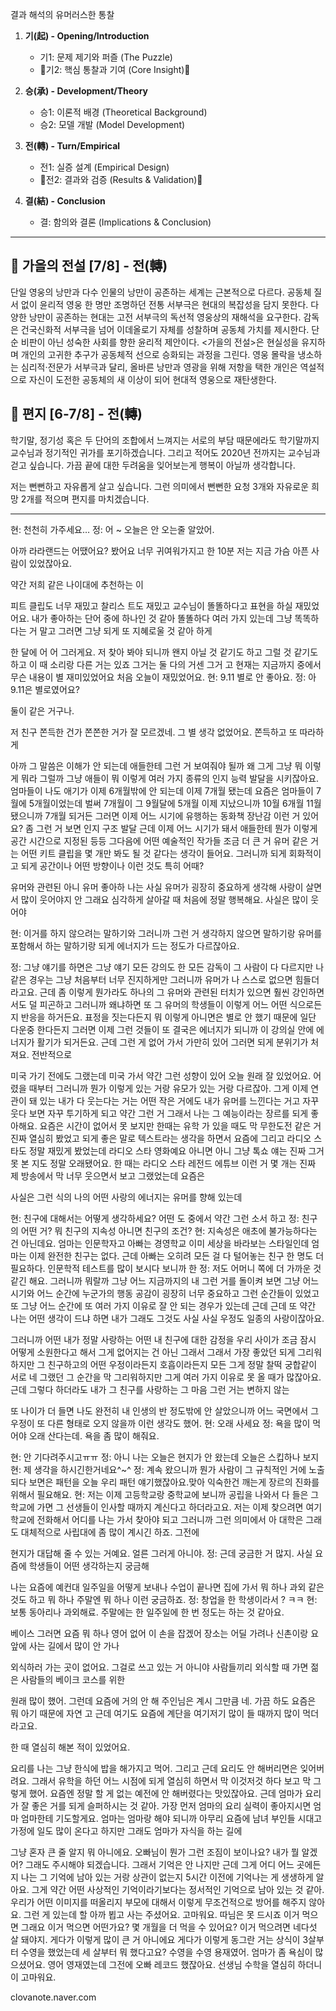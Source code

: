 결과 해석의 유머러스한 통찰

1. **기(起) - Opening/Introduction** 
   - 기1: 문제 제기와 퍼즐 (The Puzzle)
   - 🐢기2: 핵심 통찰과 기여 (Core Insight)🐢 

1. **승(承) - Development/Theory** 
   - 승1: 이론적 배경 (Theoretical Background)
   - 승2: 모델 개발 (Model Development)

1. **전(轉) - Turn/Empirical** 
   - 전1: 실증 설계 (Empirical Design)
   - 🐙전2: 결과와 검증 (Results & Validation)🐙

1. **결(結) - Conclusion** 
   - 결: 함의와 결론 (Implications & Conclusion)

---

## 🍂 가을의 전설 [7/8] - 전(轉)
단일 영웅의 낭만과 다수 인물의 낭만이 공존하는 세계는 근본적으로 다르다. 공동체 질서 없이 윤리적 영웅 한 명만 조명하던 전통 서부극은 현대의 복잡성을 담지 못한다. 다양한 낭만이 공존하는 현대는 고전 서부극의 독선적 영웅상의 재해석을 요구한다. 감독은 건국신화적 서부극을 넘어 이데올로기 자체를 성찰하며 공동체 가치를 제시한다. 단순 비판이 아닌 성숙한 사회를 향한 윤리적 제안이다. <가을의 전설>은 현실성을 유지하며 개인의 고귀한 추구가 공동체적 선으로 승화되는 과정을 그린다. 영웅 몰락을 냉소하는 심리적·전문가 서부극과 달리, 올바른 낭만과 영광을 위해 저항을 택한 개인은 역설적으로 자신이 도전한 공동체의 새 이상이 되어 현대적 영웅으로 재탄생한다.

## 💌 편지 [6-7/8] - 전(轉)
학기말, 정기성 혹은 두 단어의 조합에서 느껴지는 서로의 부담 때문에라도 학기말까지 교수님과 정기적인 귀가를 포기하겠습니다. 그리고 적어도 2020년 전까지는 교수님과 걷고 싶습니다. 가끔 끝에 대한 두려움을 잊어보는게 행복이 아닐까 생각합니다. 

저는 뻔뻔하고 자유롭게 살고 싶습니다. 그런 의미에서 뻔뻔한 요청 3개와 자유로운 희망 2개를 적으며 편지를 마치겠습니다.

----

현: 천천히 가주세요…
정: 어 ~ 오늘은 안 오는줄 알았어.

아까 라라랜드는 어땠어요? 봤어요 너무 귀여워가지고 한 10분 저는 지금 가슴 아픈 사람이 있었잖아요.

약간 저희 같은 나이대에 추천하는 이

피트 클립도 너무 재밌고 찰리스 트도 재밌고 교수님이 똘똘하다고 표현을 하실 재밌었어요.
내가 좋아하는 단어 중에 하나인 것 같아 똘똘하다 여러 가지 있는데 그냥 똑똑하다는 거 말고 그러면 그냥 되게 또 지혜로울 것 같아 하게

한 달에 어 어 그러게요. 저 찾아 봐야 되니까 왠지 아닐 것 같기도 하고 그럴 것 같기도 하고 이 때 소리랑 다른 거는 있죠 그거는 둘 다의 거센 그거 고 현재는 지금까지 중에서 무슨 내용이 별 재미있었어요 처음 오늘이 재밌었어요.
현: 9.11 별로 안 좋아요. 
정: 아 9.11은 별로였어요?

둘이 같은 거구나.

저 친구 쫀득한 건가 쫀쫀한 거가 잘 모르겠네. 그 별 생각 없었어요.
쫀득하고 또 따라하게

아까 그 말씀은 이해가 안 되는데 애들한테 그런 거 보여줘야 될까 왜 그게 그냥 뭐 이렇게 뭐라 그럴까 그냥 애들이 뭐 이렇게 여러 가지 종류의 인지 능력 발달을 시키잖아요.
엄마들이 나도 애기가 이제 6개월밖에 안 되는데 이제 7개월 됐는데 요즘은 엄마들이 7월에 5개월이었는데 벌써 7개월이 그 9월달에 5개월 이제 지났으니까 10월 6개월 11월 됐으니까 7개월 되거든 그러면 이제 어느 시기에 유행하는 동화책 장난감 이런 거 있어요?
좀 그런 거 보면 인지 구조 발달 근데 이제 어느 시기가 돼서 애들한테 뭔가 이렇게 공간 시간으로 지정된 등등 그다음에 어떤 예술적인 작가들 조금 더 큰 거 유머 같은 거는 어떤 키트 클립을 몇 개만 봐도 될 것 같다는 생각이 들어요.
그러니까 되게 회화적이고 되게 공간이나 어떤 방향이나 이런 것도 특히 어때?

유머와 관련된 아니 유머 좋아하 나는 사실 유머가 굉장히 중요하게 생각해 사랑이 살면서 많이 웃어야지 안 그래요 심각하게 살아갈 때 처음에 정말 행복해요.
사실은 많이 웃어야

현: 이거를 하지 않으려는 말하기와 그러니까 그런 거 생각하지 않으면 말하기랑 유머를 포함해서 하는 말하기랑 되게 에너지가 드는 정도가 다르잖아요.

정: 그냥 얘기를 하면은 그냥 얘기 모든 강의도 한 모든 감독이 그 사람이 다 다르지만 나 같은 경우는 그냥 처음부터 너무 진지하게만 그러니까 유머가 나 스스로 없으면 힘들더라고요.
근데 좀 이렇게 뭔가라도 하나의 그 유머와 관련된 터치가 있으면 훨씬 강인하면서도 덜 피곤하고 그러니까 왜냐하면 또 그 유머의 학생들이 이렇게 어느 어떤 식으로든지 반응을 하거든요.
표정을 짓는다든지 뭐 이렇게 아니면은 별로 안 했기 때문에 일단 다운중 한다든지 그러면 이제 그런 것들이 또 결국은 에너지가 되니까 이 강의실 안에 에너지가 활기가 되거든요.
근데 그런 게 없어 가서 가만히 있어 그러면 되게 분위기가 처져요.
전반적으로

미국 가기 전에도 그랬는데 미국 가서 약간 그런 성향이 있어 오늘 원래 잘 있었어요.
어렸을 때부터 그러니까 뭔가 이렇게 있는 거랑 유모가 있는 거랑 다르잖아.
그게 이제 연관이 돼 있는 내가 다 웃는다는 거는 어떤 작은 거에도 내가 유머를 느낀다는 거고 자꾸 웃다 보면 자꾸 투기하게 되고 약간 그런 거 그래서 나는 그 예능이라는 장르를 되게 좋아해요.
요즘은 시간이 없어서 못 보지만 한때는 유학 가 있을 때도 막 무한도전 같은 거 진짜 열심히 봤었고 되게 좋은 말로 텍스트라는 생각을 하면서 요즘에 그리고 라디오 스타도 정말 재밌게 봤었는데 라디오 스타 영화예요 아니면 아니 그냥 톡쇼 얘는 진짜 그거 못 본 지도 정말 오래됐어요.
한 때는 라디오 스타 레전드 에튜브 이런 거 몇 개는 진짜 제 방송에서 막 너무 웃으면서 보고 그랬었는데 요즘은

사실은 그런 식의 나의 어떤 사랑의 에너지는 유머를 향해 있는데

현: 친구에 대해서는 어떻게 생각하세요? 어떤 도 중에서 약간 그런 소서 하고 
정: 친구의 어떤 거? 뭐 친구의 지속성 아니면 친구의 조건?
현: 지속성은 애초에 불가능하다는 건 아닌데요. 엄마는 인문학자고 아빠는 경영학교 이미 세상을 바라보는 스타일인데 엄마는 이제 완전한 친구는 없다.
근데 아빠는 오히려 모든 걸 다 털어놓는 친구 한 명도 더 필요하다.
인문학적 테스트를 많이 보시다 보니까 한 
정: 저도 어머니 쪽에 더 가까운 것 같긴 해요.
그러니까 뭐랄까 그냥 어느 지금까지의 내 그런 거를 돌이켜 보면 그냥 어느 시기와 어느 순간에 누군가의 행동 공감이 굉장히 너무 중요하고 그런 순간들이 있었고 또 그냥 어느 순간에 또 여러 가지 이유로 잘 안 되는 경우가 있는데 근데 근데 또 약간 나는 어떤 생각이 드냐 하면 내가 그래도 그것도 사실 사실 우정도 일종의 사랑이잖아요.

그러니까 어떤 내가 정말 사랑하는 어떤 내 친구에 대한 감정을 우리 사이가 조금 잠시 어떻게 소원한다고 해서 그게 없어지는 건 아닌 그래서 그래서 가장 좋았던 되게 그리워하지만 그 친구하고의 어떤 우정이라든지 호흡이라든지 모든 그게 정말 찰떡 궁합같이 서로 네 그랬던 그 순간을 막 그리워하지만 그게 여러 가지 이유로 못 올 때가 많잖아요.
근데 그렇다 하더라도 내가 그 친구를 사랑하는 그 마음 그런 거는 변하지 않는

또 나이가 더 들면 나도 완전히 내 인생의 반 정도밖에 안 살았으니까 어느 국면에서 그 우정이 또 다른 형태로 오지 않을까 이런 생각도 했어.
현: 오래 사세요
정: 욕을 많이 먹어야 오래 산다는데. 욕을 좀 많이 해줘요.

현: 안 기다려주시고ㅠㅠ
정: 아니 나는 오늘은 현지가 안 왔는데 오늘은 스킵하나 보지 
현: 제 생각을 하시긴한거네요^~^
정: 계속 왔으니까 뭔가 사람이 그 규칙적인 거에 노출되다 보면은 패턴을 오늘 우리 패턴 얘기했잖아요.맞아 익숙한건 깨는게 장르의 진화를 위해서 필요해요.
현: 저는 이제 고등학교랑 중학교에 보니까 공립을 나와서 다 들은 그 학교에 가면 그 선생들이 인사할 때까지 계신다고 하더라고요.
저는 이제 찾으려면 여기 학교에 전화해서 어디를 나는 가서 찾아야 되고 그러니까 그런 의미에서 아 대학은 그래도 대체적으로 사립대에 좀 많이 계시긴 하죠.
그전에

현지가 대답해 줄 수 있는 거예요. 얼른 그러게 아니야.
정: 근데 궁금한 거 많지. 사실 요즘에 학생들이 어떤 생각하는지 궁금해

나는 요즘에 예컨대 일주일을 어떻게 보내나 수업이 끝나면 집에 가서 뭐 하나 과외 같은 것도 하고 뭐 하나 주말엔 뭐 하나 이런 궁금하죠.
정: 창업을 한 학생이라서 ? ㅋㅋ
현: 보통 동아리나 과외해료. 주말에는 한 일주일에 한 번 정도는 하는 것 같아요.

베이스 그러면 요즘 뭐 하나 영어 없어 이 손을 잡겠어 장소는 어딜 가려나 신촌이랑 요 앞에 사는 길에서 많이 안 가나

외식하러 가는 곳이 없어요. 그걸로 쓰고 있는 거 아니야 사람들끼리 외식할 때 가면 젊은 사람들의 베이크 코스를 위한

원래 많이 했어. 그런데 요즘에 거의 안 해 주인님은 계시 그만큼 네.
가끔 하도 요즘은 뭐 아기 때문에 자연 고 근데 여기도 요즘에 계단을 여기저기 많이 들 때까지 많이 먹더라고요.

한 때 열심히 해본 적이 있었어요.

요리를 나는 그냥 한식에 밥을 해가지고 먹어. 그리고 근데 요리도 안 해버리면은 잊어버려요.
그래서 유학을 하던 어느 시점에 되게 열심히 하면서 막 이것저것 하다 보고 막 그렇게 했어.
요즘엔 정말 할 게 없는 예전에 안 해버렸다는 맛있잖아요.
근데 엄마가 요리가 잘 좋은 거를 되게 슬퍼하시는 것 같아.
가장 먼저 엄마의 요리 실력이 좋아지시면 엄마 엄마한테 기도할게요.
엄마는 엄마랑 해야 되니까 아무리 요즘에 남녀 부인들 시대고 가정에 일도 많이 온다고 하지만 그래도 엄마가 자식을 하는 길에

그냥 혼자 큰 줄 알지 뭐 아니에요. 오빠님이 뭔가 그런 조짐이 보이나요?
내가 뭘 알겠어? 그래도 주시해야 되겠습니다. 그래서 기억은 안 나지만 근데 그게 어디 어느 곳에든지 나는 그 기억에 남아 있는 거랑 상관이 없는지 5시간 이전에 기억나는 게 생생하게 알아요.
그게 약간 어떤 사상적인 기억이라기보다는 정서적인 기억으로 남아 있는 것 같아.
우리가 어떤 이미지를 떠올리지 부모에 대해서 이렇게 무조건적으로 방어를 해주지 않아요.
그런 게 있는데 할 아까 뵙고 사는 주셨어요. 고마워요.
따님은 못 드시죠 이거 먹으면 그래요 이거 먹으면 어떤가요?
몇 개월을 더 먹을 수 있어요? 이거 먹으려면 네다섯 살 돼야지.
게다가 이렇게 많이 큰 거 아니에요 게다가 이렇게 동그란 거는 상식이 3살부터 수영을 했었는데 세 살부터 뭐 했다고요?
수영을 수영 용재였어. 엄마가 좀 욕심이 많으셨어요.
영어 영재였는데 그전에 오빠 레코드 했잖아요. 선생님 수학을 열심히 하더니 이 고마워요.


clovanote.naver.com